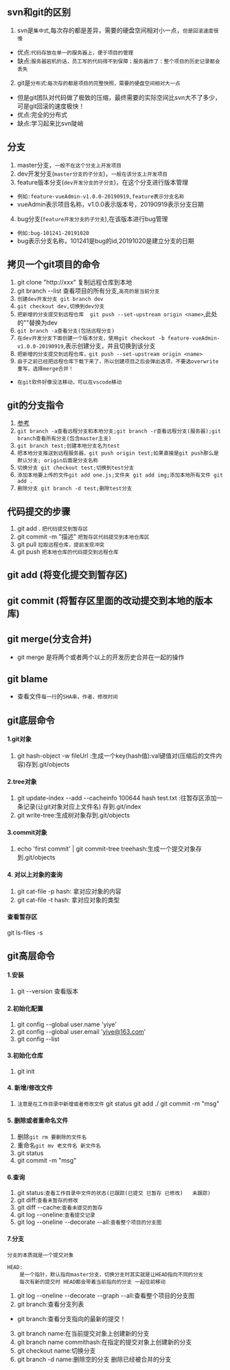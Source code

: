 ## svn和git的区别
1. svn是`集中式`,每次存的都是差异，需要的硬盘空间相对小一点，`但是回滚速度很慢`
* 优点:`代码存放在单一的服务器上，便于项目的管理`
* 缺点:`服务器宕机的话，员工写的代码得不到保障；服务器炸了：整个项目的历史记录都会丢失`
2. git是`分布式`:`每次存的都是项目的完整快照，需要的硬盘空间相对大一点`
* 但是git团队对代码做了极致的压缩，最终需要的实际空间比svn大不了多少，可是git回滚的速度极快！
* 优点:完全的分布式
* 缺点:学习起来比svn陡峭

## 分支
1. master分支，`一般不在这个分支上开发项目`
2. dev开发分支(`master分支的子分支`)，`一般在该分支上开发项目`
3. feature版本分支(`dev开发分支的子分支`)，在这个分支进行版本管理
* `例如:feature-vueAdmin-v1.0.0-20190919,feature表示分支名称`
* vueAdmin表示项目名称，v1.0.0表示版本号，20190919表示分支日期
4. bug分支(`feature开发分支的子分支`),在该版本进行bug管理
* `例如:bug-101241-20191020`
* bug表示分支名称，101241是bug的id,20191020是建立分支的日期

## 拷贝一个git项目的命令
1. git clone "http://xxx" 复制远程仓库到本地
2. git branch --list 查看项目的所有分支,`高亮的是当前分支`
3. `创建dev开发分支 git branch dev`
4. `git checkout dev,切换到dev分支`
5. `把新增的分支提交到远程仓库  git push --set-upstream origin <name>`,此处的"<name>"替换为dev
6. `git branch -a查看分支(包括远程分支)`
7. `在dev开发分支下面创建一个版本分支，使用git checkout -b feature-vueAdmin-v1.0.0-20190919`,表示创建分支，并且切换到该分支
8. `把新增的分支提交到远程仓库，git push --set-upstream origin <name>`
9. `由于之前已经把远程仓库下载下来了，所以创建项目之后会弹出选项，不要选overwrite重写，选择merge合并！`
* `在git软件好像没法移动，可以在vscode移动`

## git的分支指令
1. [参考](https://www.cnblogs.com/printN/p/6259115.html)
2. `git branch -a查看远程分支和本地分支;git branch -r查看远程分支(服务器);git branch查看所有分支(包含master主支)`
3. `git branch test;创建本地分支名为test`
4. `把本地分支推送到远程服务器，git push origin test;如果直接是git push那么是默认分支; origin后面是分支名称`
5. `切换分支 git checkout test;切换到test分支`
6. `添加本地要上传的文件git add one.js;文件夹 git add img;添加本地所有文件 git add .`
7. `删除分支 git branch -d test;删除test分支`

## 代码提交的步骤
1. git add . `把代码提交到暂存区`
2. git commit -m "描述"  `把暂存区代码提交到本地仓库区`
3. git pull `拉取远程仓库，提前发现冲突`
4. git push `把本地仓库的代码提交到远程仓库`


## git add (将变化提交到暂存区)
## git commit (将暂存区里面的改动提交到本地的版本库)

## git merge(分支合并)
* git merge 是将两个或者两个以上的开发历史合并在一起的操作

## git blame
* 查看文件`每一行`的`SHA串，作者，修改时间`

<!-- git底层命令 -->
## git底层命令
#### 1.git对象
1. git hash-object -w fileUrl :生成一个key(hash值):val键值对(压缩后的文件内容)存到.git/objects

#### 2.tree对象
1. git update-index --add --cacheinfo 100644 hash test.txt :往暂存区添加一条记录(让git对象对应上文件名) 存到.git/index
2. git write-tree:生成树对象存到.git/objects

#### 3.commit对象
1. echo 'first commit' | git commit-tree treehash:生成一个提交对象存到.git/objects
 
#### 4. 对以上对象的查询
1. git cat-file -p hash: 拿对应对象的内容
2. git cat-file -t hash: 拿对应对象的类型

#### 查看暂存区
 git ls-files -s
 
 
<!-- git高层命令 -->
## git高层命令
#### 1.安装
1. git --version 查看版本

#### 2.初始化配置
1. git config --global user.name 'yiye'
2. git config --global user.email 'yiye@163.com'
3. git config --list

#### 3.初始化仓库
1. git init 

#### 4. 新增/修改文件
1. `注意是在工作目录中新增或者修改文件`
git status
git add ./
git commit -m "msg"

#### 5. 删除或者重命名文件
1. 删除`git rm 要删除的文件名`
2. 重命名`git mv 老文件名 新文件名`
3. git status
4. git commit -m "msg"

#### 6.查询
1. git status:`查看工作目录中文件的状态(已跟踪(已提交 已暂存 已修改)   未跟踪)`
2. git diff:`查看未暂存的修改`
3. git diff --cache:`查看未提交的暂存`
4. git log --oneline:`查看提交记录`
5. git log --oneline --decorate --all:`查看整个项目的分支图`
 
#### 7.分支
`分支的本质就是一个提交对象`
```
HEAD:
	是一个指针，默认指向master分支，切换分支时其实就是让HEAD指向不同的分支
	每次有新的提交时 HEAD都会带着当前指向的分支 一起往前移动
```
1. git log --oneline --decorate --graph --all:查看整个项目的分支图
2. git branch:查看分支列表
*  git branch:查看分支指向的最新的提交！
3. git branch name:在当前提交对象上创建新的分支
4. git branch name commithash:在指定的提交对象上创建新的分支
5. git checkout name:切换分支
6. git branch -d name:删除空的分支 删除已经被合并的分支

